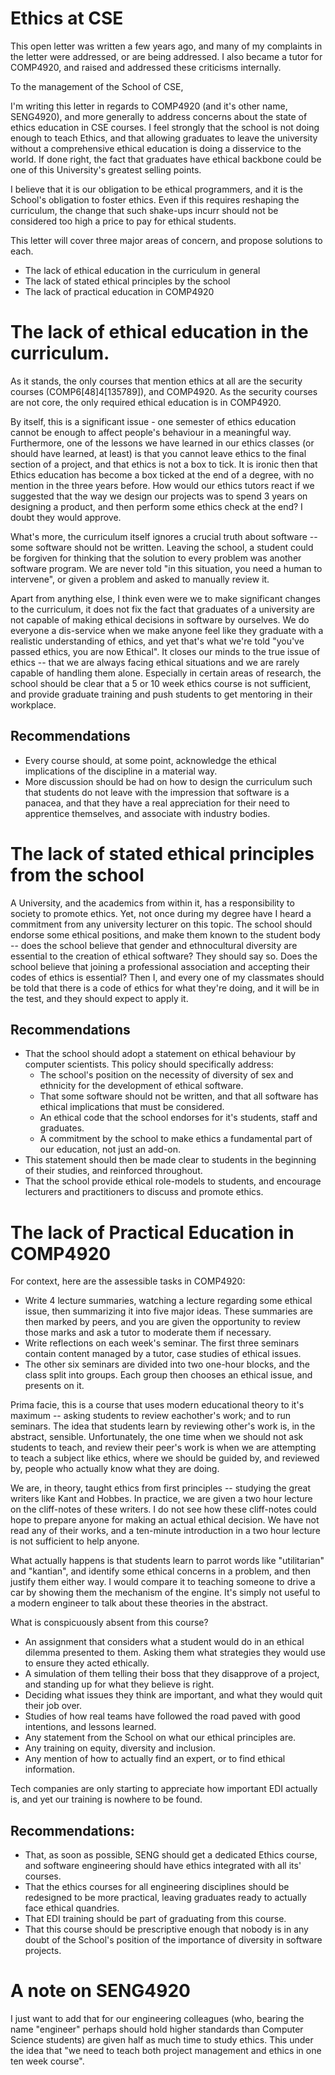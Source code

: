 # Ethics at CSE

This open letter was written a few years ago, and many of my complaints in the letter were addressed,
or are being addressed. I also became a tutor for COMP4920, and raised and addressed these criticisms
internally.

To the management of the School of CSE,

I'm writing this letter in regards to COMP4920 (and it's other name, SENG4920),
and more generally to address concerns about the state of ethics education in CSE courses.
I feel strongly that the school is not doing enough to teach Ethics, and that allowing graduates
to leave the university without a comprehensive ethical education is doing a disservice to the world.
If done right, the fact that graduates have ethical backbone could be one of this University's greatest
selling points.

I believe that it is our obligation to be ethical programmers, and it is the School's obligation to 
foster ethics. Even if this requires reshaping the curriculum, the change that such shake-ups incurr
should not be considered too high a price to pay for ethical students.

This letter will cover three major areas of concern, and propose solutions to each.
 - The lack of ethical education in the curriculum in general
 - The lack of stated ethical principles by the school
 - The lack of practical education in COMP4920

# The lack of ethical education in the curriculum.

As it stands, the only courses that mention ethics at all are the security courses (COMP6[48]4[135789]),
and COMP4920. As the security courses are not core, the only required ethical education is in COMP4920.

By itself, this is a significant issue - one semester of ethics education cannot be enough to affect people's
behaviour in a meaningful way. Furthermore, one of the lessons we have learned in our ethics classes (or
should have learned, at least) is that you cannot leave ethics to the final section of a project, and that
ethics is not a box to tick. It is ironic then that Ethics education has become a box ticked at the end of a
degree, with no mention in the three years before. How would our ethics tutors react if we suggested that
the way we design our projects was to spend 3 years on designing a product, and then perform some ethics
check at the end? I doubt they would approve.

What's more, the curriculum itself ignores a crucial truth about software -- some software
should not be written. Leaving the school, a student could be forgiven for thinking that the solution to every
problem was another software program. We are never told "in this situation, you need a human to intervene", or
given a problem and asked to manually review it. 

Apart from anything else, I think even were we to make significant changes to the curriculum, it does not
fix the fact that graduates of a university are not capable of making ethical decisions in software by ourselves.
We do everyone a dis-service when we make anyone feel like they graduate with a realistic understanding of ethics,
and yet that's what we're told "you've passed ethics, you are now Ethical".
It closes our minds to the true issue of ethics -- that we are always facing ethical situations and we are rarely
capable of handling them alone. Especially in certain areas of research, the school should be clear that a 5 or 10
week ethics course is not sufficient, and provide graduate training and push students to get mentoring in their workplace.

## Recommendations

 - Every course should, at some point, acknowledge the ethical implications of the discipline in a material way.
 - More discussion should be had on how to design the curriculum such that students do not leave with the impression
   that software is a panacea, and that they have a real appreciation for their need to apprentice themselves,
   and associate with industry bodies.

# The lack of stated ethical principles from the school

A University, and the academics from within it, has a responsibility to society to promote ethics.
Yet, not once during my degree have I heard a commitment from any university lecturer on this topic.
The school should endorse some ethical positions, and make them known to the student body -- does
the school believe that gender and ethnocultural diversity are essential to the creation of ethical
software? They should say so. Does the school believe that joining a professional association and
accepting their codes of ethics is essential? Then I, and every one of my classmates should be told
that there is a code of ethics for what they're doing, and it will be in the test, and they should
expect to apply it. 

## Recommendations

 - That the school should adopt a statement on ethical behaviour by computer scientists. This policy should 
 specifically address:
   - The school's position on the necessity of diversity of sex and ethnicity for the development of ethical software.
   - That some software should not be written, and that all software has ethical implications that must be considered.
   - An ethical code that the school endorses for it's students, staff and graduates.
   - A commitment by the school to make ethics a fundamental part of our education, not just an add-on.
 - This statement should then be made clear to students in the beginning of their studies, and reinforced throughout.
 - That the school provide ethical role-models to students, and encourage lecturers and practitioners to discuss and promote ethics.

# The lack of Practical Education in COMP4920

For context, here are the assessible tasks in COMP4920:

 - Write 4 lecture summaries, watching a lecture regarding some ethical issue, then summarizing it
 into five major ideas. These summaries are then marked by peers, and you are given the opportunity
 to review those marks and ask a tutor to moderate them if necessary.
 - Write reflections on each week's seminar. The first three seminars contain content managed by a tutor,
 case studies of ethical issues.
 - The other six seminars are divided into two one-hour blocks, and the class split into groups. Each
 group then chooses an ethical issue, and presents on it.

Prima facie, this is a course that uses modern educational theory to it's maximum -- asking students
to review eachother's work; and to run seminars. The idea that students learn by reviewing other's work
is, in the abstract, sensible. Unfortunately, the one time when we should not ask students to teach, and review
their peer's work is when we are attempting to teach a subject like ethics, where we should be guided by,
and reviewed by, people who actually know what they are doing.

We are, in theory, taught ethics from first principles -- studying the great writers like Kant and Hobbes.
In practice, we are given a two hour lecture on the cliff-notes of these writers. I do not see how these
cliff-notes could hope to prepare anyone for making an actual ethical decision. We have not read any of their works,
and a ten-minute introduction in a two hour lecture is not sufficient to help anyone.

What actually happens is that students learn to parrot words like "utilitarian" and "kantian",
and identify some ethical concerns in a problem, and then justify them either way. I would compare it
to teaching someone to drive a car by showing them the mechanism of the engine. It's simply not useful
to a modern engineer to talk about these theories in the abstract.

What is conspicuously absent from this course?
 - An assignment that considers what a student would do in an ethical dilemma presented to them. Asking
 them what strategies they would use to ensure they acted ethically.
 - A simulation of them telling their boss that they disapprove of a project, and standing up for what
 they believe is right.
 - Deciding what issues they think are important, and what they would quit their job over.
 - Studies of how real teams have followed the road paved with good intentions, and lessons learned.
 - Any statement from the School on what our ethical principles are.
 - Any training on equity, diversity and inclusion.
 - Any mention of how to actually find an expert, or to find ethical information.

Tech companies are only starting to appreciate how important EDI actually is, and yet our training is
nowhere to be found.

## Recommendations:

 - That, as soon as possible, SENG should get a dedicated Ethics course, and software engineering should have
 ethics integrated with all its' courses.
 - That the ethics courses for all engineering disciplines should be redesigned to be more practical, leaving
 graduates ready to actually face ethical quandries.
 - That EDI training should be part of graduating from this course.
 - That this course should be prescriptive enough that nobody is in any doubt of the School's position of the
 importance of diversity in software projects.
 
# A note on SENG4920

I just want to add that for our engineering colleagues (who, bearing the name "engineer" perhaps should hold
higher standards than Computer Science students) are given half as much time to study ethics. This under the
idea that "we need to teach both project management and ethics in one ten week course".

